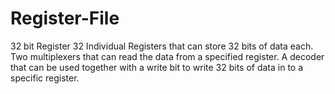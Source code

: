 # Register-File
32 bit Register 
32 Individual Registers that can store 32 bits of data each. Two multiplexers that can read the data from a specified register. A decoder that can be used together with a write bit to write 32 bits of data in to a specific register. 

